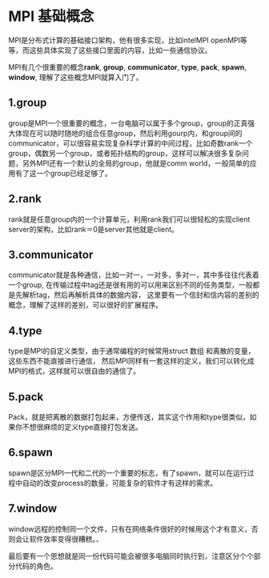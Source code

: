 # MPI 基础概念  
MPI是分布式计算的基础接口架构，他有很多实现，比如intelMPI openMPI等等，而这些具体实现了这些接口里面的内容，比如一些通信协议。   

MPI有几个很重要的概念**rank**, **group**, **communicator**, **type**, **pack**, **spawn**, **window**, 理解了这些概念MPI就算入门了。  
## 1.group  
group是MPI一个很重要的概念，一台电脑可以属于多个group，group的正真强大体现在可以随时随地的组合任意group，然后利用gourp内，和group间的communicator，可以很容易实现复杂科学计算的中间过程，比如奇数rank一个group，偶数另一个group，或者拓扑结构的group，这样可以解决很多复杂问题，另外MPI还有一个默认的全局的group，他就是comm world，一般简单的应用有了这一个group已经足够了。
## 2.rank
rank就是任意group内的一个计算单元，利用rank我们可以很轻松的实现client server的架构，比如rank＝0是server其他就是client。
## 3.communicator
communicator就是各种通信，比如一对一，一对多，多对一，其中多往往代表着一个group, 在传输过程中tag还是很有用的可以用来区别不同的任务类型，一般都是先解析tag，然后再解析具体的数据内容， 这里要有一个信封和信内容的差别的概念，理解了这样的差别，可以很好的扩展程序。
## 4.type
type是MPI的自定义类型，由于通常编程的时候常用struct 数组 和离散的变量，这些东西不能直接进行通信， 然后MPI同样有一套这样的定义，我们可以转化成MPI的格式，这样就可以很自由的通信了。
## 5.pack
Pack，就是把离散的数据打包起来，方便传送，其实这个作用和type很类似，如果你不想很麻烦的定义type直接打包发送。
## 6.spawn
spawn是区分MPI一代和二代的一个重要的标志，有了spawn，就可以在运行过程中自动的改变process的数量，可能复杂的软件才有这样的需求。
## 7.window
window远程的控制同一个文件，只有在网络条件很好的时候用这个才有意义，否则会让软件效率变得很糟糕。、



最后要有一个思想就是同一份代码可能会被很多电脑同时执行到，注意区分个个部分代码的角色。
